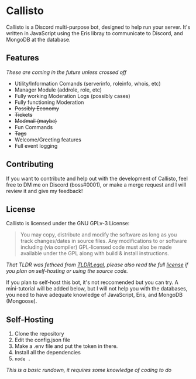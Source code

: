 # Callisto 

Callisto is a Discord multi-purpose bot, designed to help run your server. It's written in JavaScript using the Eris libray to communicate to Discord, and MongoDB at the database. 

## Features
*These are coming in the future unless crossed off*

- Utility/Information Comands (serverinfo, roleinfo, whois, etc)
- Manager Module (addrole, role, etc)
- Fully working Moderation Logs (possibly cases)
- Fully functioning Moderation 
- ~~Possibly Economy~~
- ~~Tickets~~
- ~~Modmail (maybe)~~
- Fun Commands 
- ~~Tags~~
- Welcome/Greeting features 
- Full event logging 

## Contributing 
If you want to contribute and help out with the development of Callisto, feel free to DM me on Discord (boss#0001), or make a merge request and I will review it and give my feedback! 

## License 
Callisto is licensed under the GNU GPLv-3 License: 
> You may copy, distribute and modify the software as long as you track changes/dates in source files. Any modifications to or software including (via compiler) GPL-licensed code must also be made available under the GPL along with build & install instructions.

*That TLDR was fethced from [TLDRLegal](https://tldrlegal.com/license/gnu-general-public-license-v3-(gpl-3)), please also read the full [license](https://github.com/Boss-Codes/callisto/blob/master/LICENSE) if you plan on self-hosting or using the source code.* 

If you plan to self-host this bot, it's not reccomended but you can try. A mini-tutorial will be added below, but I will not help you with the databases, you need to have adequate knowledge of JavaScript, Eris, and MongoDB (Mongoose). 

## Self-Hosting 
1) Clone the repository 
2) Edit the config.json file 
3) Make a .env file and put the token in there. 
4) Install all the dependencies 
5) `node .` 

*This is a basic rundown, it requires some knowledge of coding to do* 